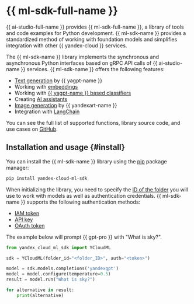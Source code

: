 # {{ ml-sdk-full-name }}

{{ ai-studio-full-name }} provides {{ ml-sdk-full-name }}, a library of tools and code examples for Python development. {{ ml-sdk-name }} provides a standardized method of working with foundation models and simplifies integration with other {{ yandex-cloud }} services.

The {{ ml-sdk-name }} library implements the synchronous and asynchronous Python interfaces based on gRPC API calls of {{ ai-studio-name }} services. {{ ml-sdk-name }} offers the following features:
* [Text generation](../concepts/yandexgpt/index.md) by {{ yagpt-name }}
* Working with [embeddings](../concepts/embeddings.md)
* Working with [{{ yagpt-name }} based classifiers](../concepts/classifier/index.md)
* Creating [AI assistants](../concepts/assistant/index.md)
* [Image generation](../concepts/yandexart/index.md) by {{ yandexart-name }}
* Integration with [LangChain](https://www.langchain.com/)

You can see the full list of supported functions, library source code, and use cases on [GitHub](https://github.com/yandex-cloud/yandex-cloud-ml-sdk).

## Installation and usage {#install}

You can install the {{ ml-sdk-name }} library using the [pip](https://pip.pypa.io/en/stable/) package manager:

```bash
pip install yandex-cloud-ml-sdk
```

When initializing the library, you need to specify the [ID of the folder](../../resource-manager/operations/folder/get-id.md) you will use to work with models as well as authentication credentials. {{ ml-sdk-name }} supports the following authentication methods:
* [IAM token](../../iam/operations/iam-token/create.md)
* [API key](../../iam/operations/api-key/create.md) 
* [OAuth token](../../iam/concepts/authorization/oauth-token.md)

The example below will prompt {{ gpt-pro }} with "What is sky?".

```python
from yandex_cloud_ml_sdk import YCloudML

sdk = YCloudML(folder_id="<folder_ID>", auth="<token>")

model = sdk.models.completions('yandexgpt')
model = model.configure(temperature=0.5)
result = model.run("What is sky?")

for alternative in result:
    print(alternative)
```